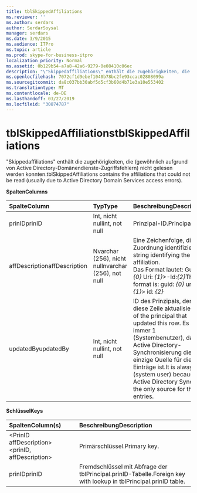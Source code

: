 ```yaml
---
title: tblSkippedAffiliations
ms.reviewer: ''
ms.author: serdars
author: SerdarSoysal
manager: serdars
ms.date: 3/9/2015
ms.audience: ITPro
ms.topic: article
ms.prod: skype-for-business-itpro
localization_priority: Normal
ms.assetid: 0b129b54-a7a8-42a6-9279-0e08410c06ec
description: "\"Skippedaffiliations\" enthält die zugehörigkeiten, die (gewöhnlich aufgrund von Active Directory-Domänendienste-Zugriffsfehlern) nicht gelesen werden konnten."
ms.openlocfilehash: 7072cf1d9ebef1040b78bc2fe93ccac02808099a
ms.sourcegitcommit: da8c037bb30abf5d5cf3b60d4b71e3a10e553402
ms.translationtype: MT
ms.contentlocale: de-DE
ms.lasthandoff: 03/27/2019
ms.locfileid: "30874787"
---
```

# <a name="tblskippedaffiliations"></a><span data-ttu-id="02105-103">tblSkippedAffiliations</span><span class="sxs-lookup"><span data-stu-id="02105-103">tblSkippedAffiliations</span></span>
 
<span data-ttu-id="02105-104">"Skippedaffiliations" enthält die zugehörigkeiten, die (gewöhnlich aufgrund von Active Directory-Domänendienste-Zugriffsfehlern) nicht gelesen werden konnten.</span><span class="sxs-lookup"><span data-stu-id="02105-104">tblSkippedAffiliations contains the affiliations that could not be read (usually due to Active Directory Domain Services access errors).</span></span>
  
<span data-ttu-id="02105-105">**Spalten**</span><span class="sxs-lookup"><span data-stu-id="02105-105">**Columns**</span></span>

|<span data-ttu-id="02105-106">**Spalte**</span><span class="sxs-lookup"><span data-stu-id="02105-106">**Column**</span></span>|<span data-ttu-id="02105-107">**Typ**</span><span class="sxs-lookup"><span data-stu-id="02105-107">**Type**</span></span>|<span data-ttu-id="02105-108">**Beschreibung**</span><span class="sxs-lookup"><span data-stu-id="02105-108">**Description**</span></span>|
|:-----|:-----|:-----|
|<span data-ttu-id="02105-109">prinID</span><span class="sxs-lookup"><span data-stu-id="02105-109">prinID</span></span>  <br/> |<span data-ttu-id="02105-110">Int, nicht null</span><span class="sxs-lookup"><span data-stu-id="02105-110">int, not null</span></span>  <br/> |<span data-ttu-id="02105-111">Prinzipal-ID.</span><span class="sxs-lookup"><span data-stu-id="02105-111">Principal ID.</span></span>  <br/> |
|<span data-ttu-id="02105-112">affDescription</span><span class="sxs-lookup"><span data-stu-id="02105-112">affDescription</span></span>  <br/> |<span data-ttu-id="02105-113">Nvarchar (256), nicht null</span><span class="sxs-lookup"><span data-stu-id="02105-113">nvarchar (256), not null</span></span>  <br/> |<span data-ttu-id="02105-114">Eine Zeichenfolge, die die Zuordnung identifiziert.</span><span class="sxs-lookup"><span data-stu-id="02105-114">A string identifying the affiliation.</span></span>  <br/> <span data-ttu-id="02105-115">Das Format lautet: Guid: _{0}_ Uri: _{1}_>-Id:_{2}_</span><span class="sxs-lookup"><span data-stu-id="02105-115">The format is: guid:  _{0}_ uri: _{1}_> id:  _{2}_</span></span> <br/> |
|<span data-ttu-id="02105-116">updatedBy</span><span class="sxs-lookup"><span data-stu-id="02105-116">updatedBy</span></span>  <br/> |<span data-ttu-id="02105-117">Int, nicht null</span><span class="sxs-lookup"><span data-stu-id="02105-117">int, not null</span></span>  <br/> |<span data-ttu-id="02105-118">ID des Prinzipals, der diese Zeile aktualisiert.</span><span class="sxs-lookup"><span data-stu-id="02105-118">ID of the principal that updated this row.</span></span> <span data-ttu-id="02105-119">Es ist immer 1 (Systembenutzer), da Active Directory-Synchronisierung die einzige Quelle für diese Einträge ist.</span><span class="sxs-lookup"><span data-stu-id="02105-119">It is always 1 (system user) because Active Directory Sync is the only source for these entries.</span></span>  <br/> |
   
<span data-ttu-id="02105-120">**Schlüssel**</span><span class="sxs-lookup"><span data-stu-id="02105-120">**Keys**</span></span>

|<span data-ttu-id="02105-121">**Spalten**</span><span class="sxs-lookup"><span data-stu-id="02105-121">**Column(s)**</span></span>|<span data-ttu-id="02105-122">**Beschreibung**</span><span class="sxs-lookup"><span data-stu-id="02105-122">**Description**</span></span>|
|:-----|:-----|
|<span data-ttu-id="02105-123">\<PrinID affDescription\></span><span class="sxs-lookup"><span data-stu-id="02105-123">\<prinID, affDescription\></span></span>  <br/> |<span data-ttu-id="02105-124">Primärschlüssel.</span><span class="sxs-lookup"><span data-stu-id="02105-124">Primary key.</span></span>  <br/> |
|<span data-ttu-id="02105-125">prinID</span><span class="sxs-lookup"><span data-stu-id="02105-125">prinID</span></span>  <br/> |<span data-ttu-id="02105-126">Fremdschlüssel mit Abfrage der tblPrincipal.prinID-Tabelle.</span><span class="sxs-lookup"><span data-stu-id="02105-126">Foreign key with lookup in tblPrincipal.prinID table.</span></span>  <br/> |
   

